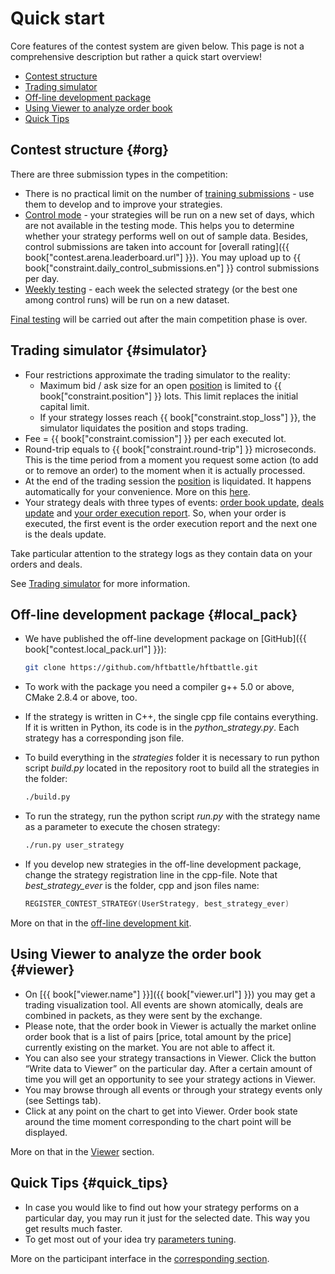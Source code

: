 # Quick start

Core features of the contest system are given below.
This page is not a comprehensive description but rather a quick start overview!

- [Contest structure](#org)
- [Trading simulator](#simulator)
- [Off-line development package](#local_pack)
- [Using Viewer to analyze order book](#viewer)
- [Quick Tips](#quick_tips)

## Contest structure {#org}

There are three submission types in the competition:

- There is no practical limit on the number of [training submissions](interface/modes.md#training_mode) - use them to develop and to improve your strategies.
- [Control mode](interface/modes.md#control_mode) - your strategies will be run on a new set of days, which are not available in the testing mode. This helps you to determine whether your strategy performs well on out of sample data.
  Besides, control submissions are taken into account for [overall rating]({{ book["contest.arena.leaderboard.url"] }}).
  You may upload up to {{ book["constraint.daily_control_submissions.en"] }} control submissions per day.
- [Weekly testing](interface/modes.md#weekly_mode) - each week the selected strategy (or the best one among control runs) will be run on a new dataset.

[Final testing](interface/modes.md#final_test) will be carried out after the main competition phase is over.

## Trading simulator {#simulator}

- Four restrictions approximate the trading simulator to the reality:
  - Maximum bid / ask size for an open [position](terms.md#position) is limited to {{ book["constraint.position"] }} lots.
    This limit replaces the initial capital limit.
  - If your strategy losses reach {{ book["constraint.stop_loss"] }}, the simulator liquidates the position and stops trading.
- Fee = {{ book["constraint.comission"] }} per each executed lot.
- Round-trip equals to {{ book["constraint.round-trip"] }} microseconds. This is the time period from a moment you request some action (to add or to remove an order) to the moment when it is actually processed.
- At the end of the trading session the [position](terms.md#position) is liquidated.
  It happens automatically for your convenience.
  More on this [here](HFAQ.md#close_position).
- Your strategy deals with three types of events: [order book update](api/ParticipantStrategy.md#trading_book_update), [deals update](api/ParticipantStrategy.md#trading_deals_update) and [your order execution report](api/ParticipantStrategy.md#execution_report_update).
  So, when your order is executed, the first event is the order execution report and the next one is the deals update.

Take particular attention to the strategy logs as they contain data on your orders and deals.

See [Trading simulator](simulator/README.md) for more information.

## Off-line development package {#local_pack}

- We have published the off-line development package on [GitHub]({{ book["contest.local_pack.url"] }}):

  ```bash
  git clone https://github.com/hftbattle/hftbattle.git
  ```
- To work with the package you need a compiler g++ 5.0 or above, CMake 2.8.4 or above, too.

- If the strategy is written in C++, the single cpp file contains everything. If it is written in Python, its code is in the *python_strategy.py*.
  Each strategy has a corresponding json file.
- To build everything in the *strategies* folder it is necessary to run python script *build.py* located in the repository root to build all the strategies in the folder:

  ```bash
  ./build.py
  ```
- To run the strategy, run the python script *run.py* with the strategy name as a parameter to execute the chosen strategy:

  ```bash
  ./run.py user_strategy
  ```
- If you develop new strategies in the off-line development package, change the strategy registration line in the cpp-file.
  Note that *best_strategy_ever* is the folder, cpp and json files name:

  ```c++
  REGISTER_CONTEST_STRATEGY(UserStrategy, best_strategy_ever)
  ```

More on that in the [off-line development kit](local_pack/README.md).

## Using Viewer to analyze the order book {#viewer}

- On [{{ book["viewer.name"] }}]({{ book["viewer.url"] }}) you may get a trading visualization tool.
  All events are shown atomically, deals are combined in packets, as they were sent by the exchange.
- Please note, that the order book in Viewer is actually the market online order book that is a list of pairs [price, total amount by the price] currently existing on the market.
  You are not able to affect it.
- You can also see your strategy transactions in Viewer.
  Click the button “Write data to Viewer” on the particular day.
  After a certain amount of time you will get an opportunity to see your strategy actions in Viewer.
- You may browse through all events or through your strategy events only (see Settings tab).
- Click at any point on the chart to get into Viewer. Order book state around the time moment corresponding to the chart point will be displayed.

More on that in the [Viewer](interface/analysis/viewer.md) section.

## Quick Tips {#quick_tips}

- In case you would like to find out how your strategy performs on a particular day, you may run it just for the selected date. This way you get results much faster.
- To get most out of your idea try [parameters tuning](interface/params.md).

More on the participant interface in the [corresponding section](interface/README.md).
